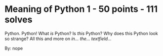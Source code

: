 # Meaning of Python 1 - 50 points - 111 solves
Python. Python! What *is* Python? Is *this* Python? Why does this Python look so strange? All this and more on *in... the... textfield...*

By: nope
